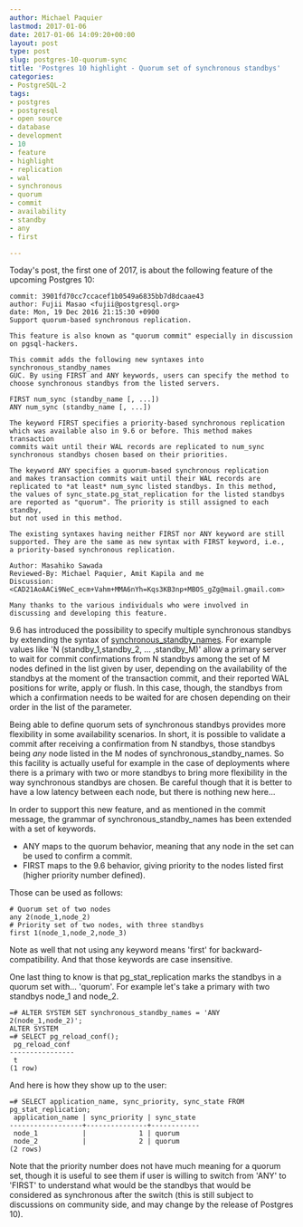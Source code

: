 ```yaml
---
author: Michael Paquier
lastmod: 2017-01-06
date: 2017-01-06 14:09:20+00:00
layout: post
type: post
slug: postgres-10-quorum-sync
title: 'Postgres 10 highlight - Quorum set of synchronous standbys'
categories:
- PostgreSQL-2
tags:
- postgres
- postgresql
- open source
- database
- development
- 10
- feature
- highlight
- replication
- wal
- synchronous
- quorum
- commit
- availability
- standby
- any
- first

---
```


Today's post, the first one of 2017, is about the following feature of the
upcoming Postgres 10:

    commit: 3901fd70cc7ccacef1b0549a6835bb7d8dcaae43
    author: Fujii Masao <fujii@postgresql.org>
    date: Mon, 19 Dec 2016 21:15:30 +0900
    Support quorum-based synchronous replication.

    This feature is also known as "quorum commit" especially in discussion
    on pgsql-hackers.

    This commit adds the following new syntaxes into synchronous_standby_names
    GUC. By using FIRST and ANY keywords, users can specify the method to
    choose synchronous standbys from the listed servers.

    FIRST num_sync (standby_name [, ...])
    ANY num_sync (standby_name [, ...])

    The keyword FIRST specifies a priority-based synchronous replication
    which was available also in 9.6 or before. This method makes transaction
    commits wait until their WAL records are replicated to num_sync
    synchronous standbys chosen based on their priorities.

    The keyword ANY specifies a quorum-based synchronous replication
    and makes transaction commits wait until their WAL records are
    replicated to *at least* num_sync listed standbys. In this method,
    the values of sync_state.pg_stat_replication for the listed standbys
    are reported as "quorum". The priority is still assigned to each standby,
    but not used in this method.

    The existing syntaxes having neither FIRST nor ANY keyword are still
    supported. They are the same as new syntax with FIRST keyword, i.e.,
    a priority-based synchronous replication.

    Author: Masahiko Sawada
    Reviewed-By: Michael Paquier, Amit Kapila and me
    Discussion: <CAD21AoAACi9NeC_ecm+Vahm+MMA6nYh=Kqs3KB3np+MBOS_gZg@mail.gmail.com>

    Many thanks to the various individuals who were involved in
    discussing and developing this feature.

9.6 has introduced the possibility to specify multiple synchronous standbys
by extending the syntax of
[synchronous\_standby\_names](https://www.postgresql.org/docs/devel/static/runtime-config-replication.html#runtime-config-replication-master).
For example values like 'N (standby\_1,standby\_2, ... ,standby\_M)' allow
a primary server to wait for commit confirmations from N standbys among the
set of M nodes defined in the list given by user, depending on the availability
of the standbys at the moment of the transaction commit, and their reported
WAL positions for write, apply or flush. In this case, though, the standbys
from which a confirmation needs to be waited for are chosen depending on their
order in the list of the parameter.

Being able to define quorum sets of synchronous standbys provides more
flexibility in some availability scenarios. In short, it is possible to
validate a commit after receiving a confirmation from N standbys, those
standbys being *any* node listed in the M nodes of synchronous\_standby\_names.
So this facility is actually useful for example in the case of deployments
where there is a primary with two or more standbys to bring more flexibility
in the way synchronous standbys are chosen. Be careful though that it is
better to have a low latency between each node, but there is nothing new
here...

In order to support this new feature, and as mentioned in the commit message,
the grammar of synchronous\_standby\_names has been extended with a set of
keywords.

  * ANY maps to the quorum behavior, meaning that any node in the set can be
  used to confirm a commit.
  * FIRST maps to the 9.6 behavior, giving priority to the nodes listed
  first (higher priority number defined).

Those can be used as follows:

    # Quorum set of two nodes
    any 2(node_1,node_2)
	# Priority set of two nodes, with three standbys
	first 1(node_1,node_2,node_3)

Note as well that not using any keyword means 'first' for
backward-compatibility. And that those keywords are case insensitive.

One last thing to know is that pg\_stat\_replication marks the standbys
in a quorum set with... 'quorum'. For example let's take a primary with
two standbys node\_1 and node\_2.

    =# ALTER SYSTEM SET synchronous_standby_names = 'ANY 2(node_1,node_2)';
    ALTER SYSTEM
    =# SELECT pg_reload_conf();
     pg_reload_conf
    ----------------
     t
    (1 row)

And here is how they show up to the user:

    =# SELECT application_name, sync_priority, sync_state FROM pg_stat_replication;
     application_name | sync_priority | sync_state
    ------------------+---------------+------------
     node_1           |             1 | quorum
     node_2           |             2 | quorum
    (2 rows)

Note that the priority number does not have much meaning for a quorum set,
though it is useful to see them if user is willing to switch from 'ANY'
to 'FIRST' to understand what would be the standbys that would be considered
as synchronous after the switch (this is still subject to discussions on
community side, and may change by the release of Postgres 10).

